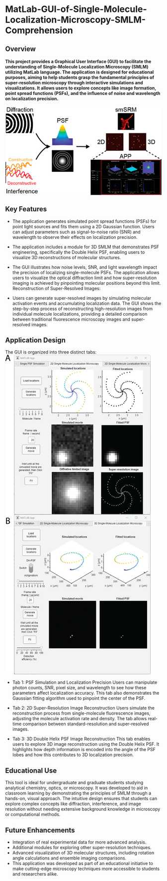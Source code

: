 # MatLab-GUI-of-Single-Molecule-Localization-Microscopy-SMLM-Comprehension

## Overview
#### This project provides a Graphical User Interface (GUI) to facilitate the understanding of Single-Molecule Localization Microscopy (SMLM) utilizing MatLab language. The application is designed for educational purposes, aiming to help students grasp the fundamental principles of super-resolution microscopy through interactive simulations and visualizations. It allows users to explore concepts like image formation, point spread functions (PSFs), and the influence of noise and wavelength on localization precision.
![image](https://github.com/Yuteng0927/MatLab-GUI-of-Single-Molecule-Localization-Microscopy-SMLM-Comprehension/blob/main/Images/abstract.jpeg)

## Key Features
* The application generates simulated point spread functions (PSFs) for point light sources and fits them using a 2D Gaussian function.
Users can adjust parameters such as signal-to-noise ratio (SNR) and wavelength to observe their effects on localization precision.

* The application includes a module for 3D SMLM that demonstrates PSF engineering, specifically the Double Helix PSF, enabling users to visualize 3D reconstructions of molecular structures.

* The GUI illustrates how noise levels, SNR, and light wavelength impact the precision of localizing single-molecule PSFs.
The application allows users to visualize the optical diffraction limit and how super-resolution imaging is achieved by pinpointing molecular positions beyond this limit.
Reconstruction of Super-Resolved Images:

* Users can generate super-resolved images by simulating molecular activation events and accumulating localization data.
The GUI shows the step-by-step process of reconstructing high-resolution images from individual molecule localizations, providing a detailed comparison between traditional fluorescence microscopy images and super-resolved images.

## Application Design
The GUI is organized into three distinct tabs:
![image](https://github.com/Yuteng0927/MatLab-GUI-of-Single-Molecule-Localization-Microscopy-SMLM-Comprehension/blob/main/Images/MatLab%20App%20panels.jpeg)
* Tab 1: PSF Simulation and Localization Precision
Users can manipulate photon counts, SNR, pixel size, and wavelength to see how these parameters affect localization accuracy. This tab also demonstrates the Gaussian fitting algorithm used to pinpoint the center of the PSF.

* Tab 2: 2D Super-Resolution Image Reconstruction
Users simulate the reconstruction process from single-molecule fluorescence images, adjusting the molecule activation rate and density. The tab allows real-time comparison between standard-resolution and super-resolved images.

* Tab 3: 3D Double Helix PSF Image Reconstruction
This tab enables users to explore 3D image reconstruction using the Double Helix PSF. It highlights how depth information is encoded into the angle of the PSF lobes and how this contributes to 3D localization precision.

## Educational Use
This tool is ideal for undergraduate and graduate students studying analytical chemistry, optics, or microscopy. It was developed to aid in classroom learning by demonstrating the principles of SMLM through a hands-on, visual approach. The intuitive design ensures that students can explore complex concepts like diffraction, interference, and image resolution without needing extensive background knowledge in microscopy or computational methods.

## Future Enhancements
- Integration of real experimental data for more advanced analysis.
- Additional modules for exploring other super-resolution techniques.
- Advanced visualization of 3D molecular structures, including rotation angle calculations and ensemble imaging comparisons.
- This application was developed as part of an educational initiative to make cutting-edge microscopy techniques more accessible to students and researchers alike.

